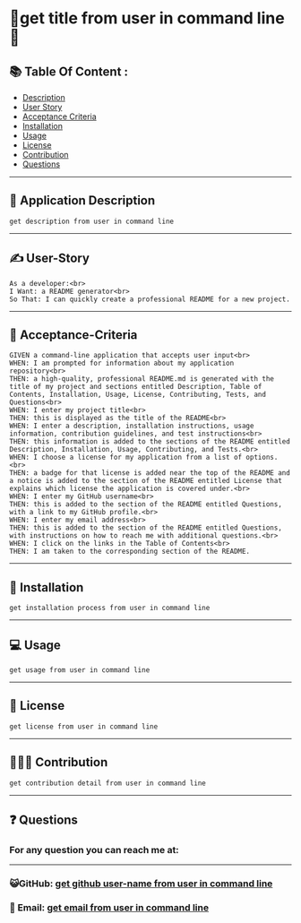 # 🌟get title from user in command line🌟

## 📚 Table Of Content :

- [Description](#description)
- [User Story](#user-story)
- [Acceptance Criteria](#acceptance-criteria)
- [Installation](#installation)
- [Usage](#usage)
- [License](#license)
- [Contribution](#contribution)
- [Questions](#questions)

---

## <h2 id='description'>📜 Application Description</h2>

    get description from user in command line

---

<h2 id='user-story'>✍️ User-Story</h2>

    As a developer:<br>
    I Want: a README generator<br>
    So That: I can quickly create a professional README for a new project.

---

<h2 id='acceptance-criteria'>🤝 Acceptance-Criteria</h2>

    GIVEN a command-line application that accepts user input<br>
    WHEN: I am prompted for information about my application repository<br>
    THEN: a high-quality, professional README.md is generated with the title of my project and sections entitled Description, Table of Contents, Installation, Usage, License, Contributing, Tests, and Questions<br>
    WHEN: I enter my project title<br>
    THEN: this is displayed as the title of the README<br>
    WHEN: I enter a description, installation instructions, usage information, contribution guidelines, and test instructions<br>
    THEN: this information is added to the sections of the README entitled Description, Installation, Usage, Contributing, and Tests.<br>
    WHEN: I choose a license for my application from a list of options.<br>
    THEN: a badge for that license is added near the top of the README and a notice is added to the section of the README entitled License that explains which license the application is covered under.<br>
    WHEN: I enter my GitHub username<br>
    THEN: this is added to the section of the README entitled Questions, with a link to my GitHub profile.<br>
    WHEN: I enter my email address<br>
    THEN: this is added to the section of the README entitled Questions, with instructions on how to reach me with additional questions.<br>
    WHEN: I click on the links in the Table of Contents<br>
    THEN: I am taken to the corresponding section of the README.

---

## <h2 id='installation'>💾 Installation</h2>

    get installation process from user in command line

---

<h2 id='usage'>💻 Usage</h2>

    get usage from user in command line

---

<h2 id='license'>📛 License</h2>

    get license from user in command line

---

<h2 id='contribution'>🧑‍🤝‍🧑 Contribution</h2>

    get contribution detail from user in command line

---

<h2 id='questions'>❓ Questions</h2>

<h3>For any question you can reach me at:</h3>

---

<h3>😺GitHub: <a href='https://github.com/Amit-Ranjan22'>get github user-name from user in command line</a></h3>

<h3>📩 Email: <a href='https://mail.google.com/'>get email from user in command line</a></h3>
